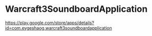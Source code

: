 # Warcraft3SoundboardApplication

https://play.google.com/store/apps/details?id=com.evgeshaog.warcraft3soundboardapplication
